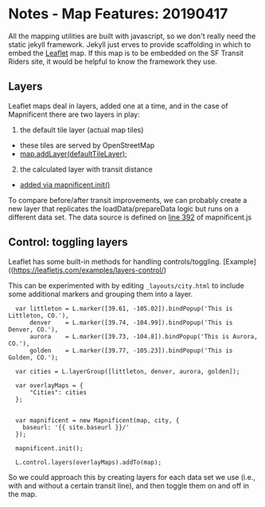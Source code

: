 # Notes - Map Features: 20190417 

All the mapping utilities are built with javascript, so we don't really need the static jekyll framework. Jekyll just erves to provide scaffolding in which to embed the [Leaflet](https://leafletjs.com/) map. If this map is to be embedded on the SF Transit Riders site, it would be helpful to know the framework they use.

## Layers

Leaflet maps deal in layers, added one at a time, and in the case of Mapnificent there are two layers in play: 
1. the default tile layer (actual map tiles) 
  - these tiles are served by OpenStreetMap
  -  [map.addLayer(defaultTileLayer);](https://github.com/vishalbakshi/mapnificent/blob/master/_layouts/city.html#L124)
2. the calculated layer with transit distance
  - [added via mapnificent.init()](https://github.com/vishalbakshi/mapnificent/blob/master/static/js/mapnificent.js#L320)

To compare before/after transit improvements, we can probably create a new layer that replicates the loadData/prepareData logic but runs on a different data set. The data source is defined on [line 392](https://github.com/vishalbakshi/mapnificent/blob/master/static/js/mapnificent.js#L392) of mapnificent.js

## Control: toggling layers

Leaflet has some built-in methods for handling controls/toggling. [Example]((https://leafletjs.com/examples/layers-control/)

This can be experimented with by editing `_layouts/city.html` to include some additional markers and grouping them into a layer.
```
  var littleton = L.marker([39.61, -105.02]).bindPopup('This is Littleton, CO.'),
      denver    = L.marker([39.74, -104.99]).bindPopup('This is Denver, CO.'),
      aurora    = L.marker([39.73, -104.8]).bindPopup('This is Aurora, CO.'),
      golden    = L.marker([39.77, -105.23]).bindPopup('This is Golden, CO.');

  var cities = L.layerGroup([littleton, denver, aurora, golden]);

  var overlayMaps = {
      "Cities": cities
  };


  var mapnificent = new Mapnificent(map, city, {
    baseurl: '{{ site.baseurl }}/'
  });

  mapnificent.init();

  L.control.layers(overlayMaps).addTo(map);
```

So we could approach this by creating layers for each data set we use (i.e., with and without a certain transit line), and then toggle them on and off in the map.
